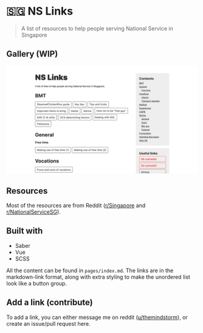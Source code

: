 # 🇸🇬 NS Links
> A list of resources to help people serving National Service in Singapore 

## Gallery (WIP)
![desktop view](./readme-images/desktop-view.png)

## Resources
Most of the resources are from Reddit ([r/Singapore](https://www.reddit.com/r/singapore) and [r/NationalServiceSG](https://reddit.com/r/nationalservicesg)).

## Built with
- Saber
- Vue
- SCSS

All the content can be found in `pages/index.md`. The links are in the markdown-link format, along with extra styling to make the unordered list look like a button group.

## Add a link (contribute)
To add a link, you can either message me on reddit ([u/themindstorm](https://www.reddit.com/user/themindstorm)), or create an issue/pull request here.